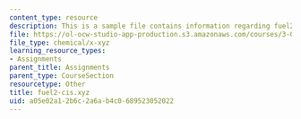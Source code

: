 ```yaml
---
content_type: resource
description: This is a sample file contains information regarding fuel2-cis.xyz.
file: https://ol-ocw-studio-app-production.s3.amazonaws.com/courses/3-021j-introduction-to-modeling-and-simulation-spring-2012/a05e02a12b6c2a6ab4c0689523052022_fuel2-cis.xyz
file_type: chemical/x-xyz
learning_resource_types:
- Assignments
parent_title: Assignments
parent_type: CourseSection
resourcetype: Other
title: fuel2-cis.xyz
uid: a05e02a1-2b6c-2a6a-b4c0-689523052022
---
```

